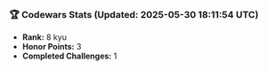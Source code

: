 ### 🏆 Codewars Stats (Updated: 2025-05-30 18:11:54 UTC)

- **Rank:** 8 kyu
- **Honor Points:** 3
- **Completed Challenges:** 1
